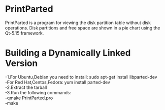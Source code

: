 # PrintParted 
PrintParted is a program for viewing the disk partition table without disk operations. Disk partitions and free space are shown in a pie chart using the Qt-5.15 framework. 

# Building a Dynamically Linked Version
-1.For Ubuntu,Debian you need to install:  sudo apt-get install libparted-dev<br />
-For Red Hat,Centos,Fedora:  yum install parted-dev<br /> 
-2.Extract the tarball<br />
-3.Run the following commands:<br />
-qmake PrintParted.pro<br />
-make<br />
